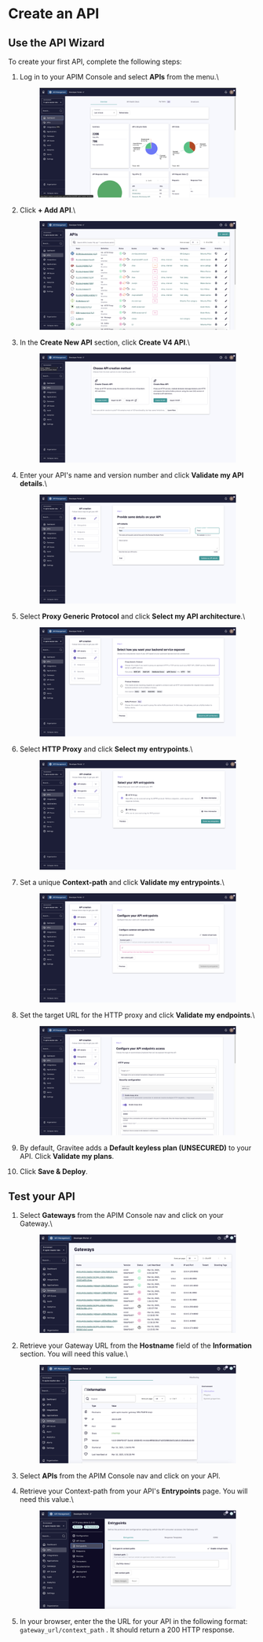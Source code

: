 # Create an API

## Use the API Wizard

To create your first API, complete the following steps:

1.  Log in to your APIM Console and select **APIs** from the menu.\


    <figure><img src="../../.gitbook/assets/image (210).png" alt=""><figcaption></figcaption></figure>
2.  Click **+ Add API**.\


    <figure><img src="../../.gitbook/assets/image (211).png" alt=""><figcaption></figcaption></figure>
3.  In the **Create New API** section, click **Create V4 API**.\


    <figure><img src="../../.gitbook/assets/image (212).png" alt=""><figcaption></figcaption></figure>
4.  Enter your API's name and version number and click **Validate my API details**.\


    <figure><img src="../../.gitbook/assets/image (213).png" alt=""><figcaption></figcaption></figure>
5.  Select **Proxy Generic Protocol** and click **Select my API architecture**.\


    <figure><img src="../../.gitbook/assets/image (214).png" alt=""><figcaption></figcaption></figure>
6.  Select **HTTP Proxy** and click **Select my entrypoints**.\


    <figure><img src="../../.gitbook/assets/image (215).png" alt=""><figcaption></figcaption></figure>
7.  Set a unique **Context-path** and click **Validate my entrypoints**.\


    <figure><img src="../../.gitbook/assets/image (24).png" alt=""><figcaption></figcaption></figure>
8.  Set the target URL for the HTTP proxy and click **Validate my endpoints**.\


    <figure><img src="../../.gitbook/assets/image (25).png" alt=""><figcaption></figcaption></figure>
9. By default, Gravitee adds a **Default keyless plan (UNSECURED)** to your API. Click **Validate my plans**.&#x20;
10. Click **Save & Deploy**.

## Test your API

1.  Select **Gateways** from the APIM Console nav and click on your Gateway.\


    <figure><img src="../../.gitbook/assets/gateways.png" alt=""><figcaption></figcaption></figure>
2.  Retrieve your Gateway URL from the **Hostname** field of the **Information** section. You will need this value.\


    <figure><img src="../../.gitbook/assets/info.png" alt=""><figcaption></figcaption></figure>
3. Select **APIs** from the APIM Console nav and click on your API.
4.  Retrieve your Context-path from your API's **Entrypoints** page. You will need this value.\


    <figure><img src="../../.gitbook/assets/entrypoint.png" alt=""><figcaption></figcaption></figure>
5. In your browser, enter the the URL for your API in the following format: `gateway_url/context_path` . It should return a 200 HTTP response.&#x20;
